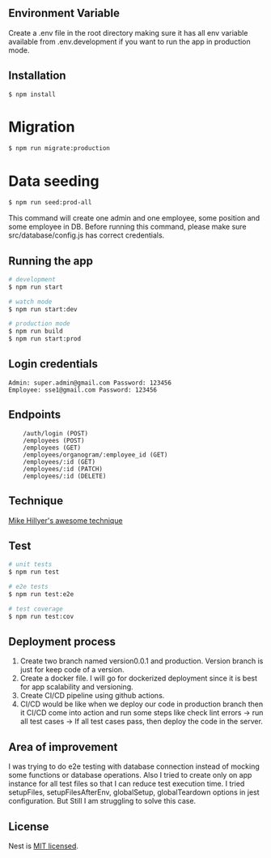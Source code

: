 ## Environment Variable

Create a .env file in the root directory making sure it has all env variable available from .env.development if you want to run the app in production mode.

## Installation

```bash
$ npm install
```

# Migration

```bash
$ npm run migrate:production
```

# Data seeding

```bash
$ npm run seed:prod-all
```
This command will create one admin and one employee, some position and some employee in DB. Before running this command, please make sure src/database/config.js has correct credentials.

## Running the app

```bash
# development
$ npm run start

# watch mode
$ npm run start:dev

# production mode
$ npm run build
$ npm run start:prod
```

## Login credentials
```
Admin: super.admin@gmail.com Password: 123456
Employee: sse1@gmail.com Password: 123456
```

## Endpoints
```
    /auth/login (POST)
    /employees (POST)
    /employees (GET)
    /employees/organogram/:employee_id (GET)
    /employees/:id (GET)
    /employees/:id (PATCH)
    /employees/:id (DELETE)
```

## Technique

[Mike Hillyer's awesome technique](https://mikehillyer.com/articles/managing-hierarchical-data-in-mysql/)

## Test

```bash
# unit tests
$ npm run test

# e2e tests
$ npm run test:e2e

# test coverage
$ npm run test:cov
```

## Deployment process

1. Create two branch named version0.0.1 and production. Version branch is just for keep code of a version.
2. Create a docker file. I will go for dockerized deployment since it is best for app scalability and versioning.
3. Create CI/CD pipeline using github actions.
4. CI/CD would be like when we deploy our code in production branch then it CI/CD come into action and run some steps like check lint errors -> run all test cases -> If all test cases pass, then deploy the code in the server.

## Area of improvement

I was trying to do e2e testing with database connection instead of mocking some functions
or database operations. Also I tried to create only on app instance for all test files so that I can reduce test execution time.
I tried setupFiles, setupFilesAfterEnv, globalSetup, globalTeardown options in jest configuration. But Still I am struggling to solve this case.

## License

Nest is [MIT licensed](LICENSE).
